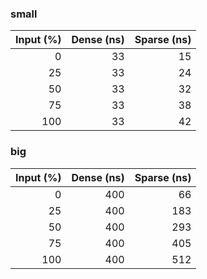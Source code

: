 ### small
| Input (%) | Dense (ns) | Sparse (ns) |
| --------: | ---------: | ----------: |
|         0 |         33 |          15 |
|        25 |         33 |          24 |
|        50 |         33 |          32 |
|        75 |         33 |          38 |
|       100 |         33 |          42 |

### big
| Input (%) | Dense (ns) | Sparse (ns) |
| --------: | ---------: | ----------: |
|         0 |        400 |          66 |
|        25 |        400 |         183 |
|        50 |        400 |         293 |
|        75 |        400 |         405 |
|       100 |        400 |         512 |

